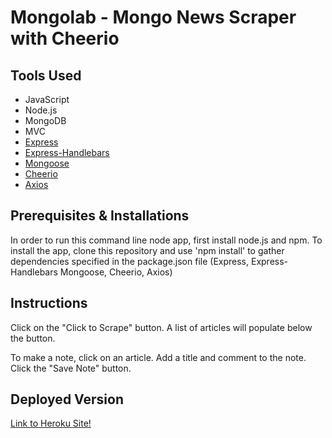 # Mongolab - Mongo News Scraper with Cheerio

## Tools Used
* JavaScript
* Node.js
* MongoDB
* MVC
* [Express](https://www.npmjs.com/package/express)
* [Express-Handlebars](https://www.npmjs.com/package/express-handlebars)
* [Mongoose](https://www.npmjs.com/package/mongoose) 
* [Cheerio](https://www.npmjs.com/package/cheerio)
* [Axios](https://www.npmjs.com/package/axios) 

## Prerequisites & Installations
In order to run this command line node app, first install node.js and npm. To install the app, clone this repository and use 'npm install' to gather dependencies specified in the package.json file (Express, Express-Handlebars Mongoose, Cheerio, Axios)


## Instructions

Click on the "Click to Scrape" button. A list of articles will populate below the button.

To make a note, click on an article. Add a title and comment to the note. Click the "Save Note" button. 

## Deployed Version

[Link to Heroku Site!](https://radiant-ocean-96124.herokuapp.com/) 



